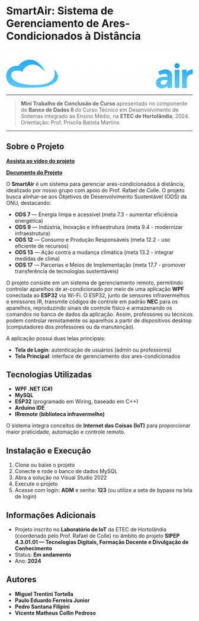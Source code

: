 # SmartAir: Sistema de Gerenciamento de Ares-Condicionados à Distância

![Logo do Projeto](docs/SmartAir%20LOGO.png)

---

> **Mini Trabalho de Conclusão de Curso** apresentado no componente de **Banco de Dados II** do Curso Técnico em Desenvolvimento de Sistemas integrado ao Ensino Médio, na **ETEC de Hortolândia**, 2024.  
> Orientação: Prof. Priscila Batista Martins  

---

## Sobre o Projeto

[**Assista ao vídeo do projeto**](insira-o-link-do-video-aqui)

[**Documento do Projeto**](docs/SmartAir.pdf)

O **SmartAir** é um sistema para gerenciar ares-condicionados à distância, idealizado por nosso grupo com apoio do Prof. Rafael de Colle. O projeto busca alinhar-se aos Objetivos de Desenvolvimento Sustentável (ODS) da ONU, destacando:

- **ODS 7** — Energia limpa e acessível (meta 7.3 - aumentar eficiência energética)  
- **ODS 9** — Indústria, Inovação e Infraestrutura (meta 9.4 - modernizar infraestrutura)  
- **ODS 12** — Consumo e Produção Responsáveis (meta 12.2 - uso eficiente de recursos)  
- **ODS 13** — Ação contra a mudança climática (meta 13.2 - integrar medidas de clima)  
- **ODS 17** — Parcerias e Meios de Implementação (meta 17.7 - promover transferência de tecnologias sustentáveis)

O projeto consiste em um sistema de gerenciamento remoto, permitindo controlar aparelhos de ar-condicionado por meio de uma aplicação **WPF** conectada ao **ESP32** via Wi-Fi. O ESP32, junto de sensores infravermelhos e emissores IR, transmite códigos de controle em padrão **NEC** para os aparelhos, reproduzindo sinais de controle físico e armazenando os comandos no banco de dados da aplicação. Assim, professores ou técnicos podem controlar remotamente os aparelhos a partir de dispositivos desktop (computadores dos professores ou da manutenção).

A aplicação possui duas telas principais:

- **Tela de Login**: autenticação de usuários (admin ou professores)  
- **Tela Principal**: interface de gerenciamento dos ares-condicionados

## Tecnologias Utilizadas

- **WPF .NET (C#)**  
- **MySQL**  
- **ESP32** (programado em Wiring, baseado em C++)  
- **Arduino IDE**  
- **IRremote (biblioteca infravermelho)**  

O sistema integra conceitos de **Internet das Coisas (IoT)** para proporcionar maior praticidade, automação e controle remoto.

## Instalação e Execução

1. Clone ou baixe o projeto  
2. Conecte e rode o banco de dados MySQL  
3. Abra a solução no Visual Studio 2022  
4. Execute o projeto  
5. Acesse com login: **ADM** e senha: **123** (ou utilize a seta de bypass na tela de login)

## Informações Adicionais

- Projeto inscrito no **Laboratório de IoT** da ETEC de Hortolândia (coordenado pelo Prof. Rafael de Colle) no âmbito do projeto **SIPEP 4.3.01.01 — Tecnologias Digitais, Formação Docente e Divulgação de Conhecimento**  
- Status: **Em andamento**  
- Ano: **2024**

## Autores

- **Miguel Trentini Tortella**  
- **Paulo Eduardo Ferreira Junior**  
- **Pedro Santana Filipini**  
- **Vicente Matheus Collin Pedroso**

